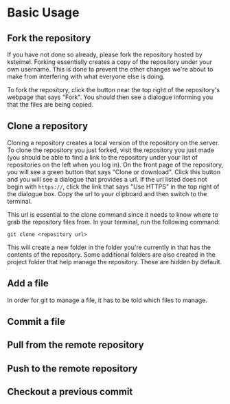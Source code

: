 # Basic Usage

## Fork the repository

If you have not done so already, please fork the repository hosted by ksteimel. Forking essentially creates a copy of the repository under your own username. This is done to prevent the other changes we're about to make from interfering with what everyone else is doing. 

To fork the repository, click the button near the top right of the repository's webpage that says "Fork". You should then see a dialogue informing you that the files are being copied. 

## Clone a repository

Cloning a repository creates a local version of the repository on the server. To clone the repository you just forked, visit the repository you just made (you should be able to find a link to the repository under your list of repositories on the left when you log in). On the front page of the repository, you will see a green button that says "Clone or download". Click this button and you will see a dialogue that provides a url. If the url listed does not begin with `https://`, click the link that says "Use HTTPS" in the top right of the dialogue box. Copy the url to your clipboard and then switch to the terminal. 

This url is essential to the clone command since it needs to know where to grab the repository files from. 
In your terminal, run the following command: 

```
git clone <repository url>
```

This will create a new folder in the folder you're currently in that has the contents of the repository. 
Some additional folders are also created in the project folder that help manage the repository. These are hidden by default. 

## Add a file

In order for git to manage a file, it has to be told which files to manage. 

## Commit a file

## Pull from the remote repository

## Push to the remote repository

## Checkout a previous commit
